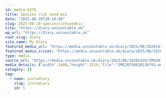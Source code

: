 ```yaml
---
id: media-6376
title: Species rich seed mix
date: "2025-08-28T20:14:00"
slug: 2025-08-28-speciesrichseedmix
site: "https://diary.uncountable.uk"
wp_url: "https://diary.uncountable.uk"
root_slug: diary
site_name: My Diary
featured_media_url: "https://media.uncountable.uk/diary/2025/08/28201439/IMG20250828130703.webp"
featured_media_srcset: "https://media.uncountable.uk/diary/2025/08/28201439/IMG20250828130703-200x300.webp 200w, https://media.uncountable.uk/diary/2025/08/28201439/IMG20250828130703-684x1024.webp 684w, https://media.uncountable.uk/diary/2025/08/28201439/IMG20250828130703-150x150.webp 150w, https://media.uncountable.uk/diary/2025/08/28201439/IMG20250828130703-428x640.webp 428w, https://media.uncountable.uk/diary/2025/08/28201439/IMG20250828130703.webp 1680w"
type: media
source_url: "https://media.uncountable.uk/diary/2025/08/28201439/IMG20250828130703.webp"
media_details: {"width":1680,"height":2514,"file":"IMG20250828130703.webp","filesize":177964,"sizes":{"medium":{"file":"IMG20250828130703-200x300.webp","width":200,"height":300,"filesize":24450,"mime_type":"image/webp","source_url":"https://media.uncountable.uk/diary/2025/08/28201439/IMG20250828130703-200x300.webp"},"large":{"file":"IMG20250828130703-684x1024.webp","width":684,"height":1024,"filesize":91288,"mime_type":"image/webp","source_url":"https://media.uncountable.uk/diary/2025/08/28201439/IMG20250828130703-684x1024.webp"},"thumbnail":{"file":"IMG20250828130703-150x150.webp","width":150,"height":150,"filesize":17712,"mime_type":"image/webp","source_url":"https://media.uncountable.uk/diary/2025/08/28201439/IMG20250828130703-150x150.webp"},"mobwidth":{"file":"IMG20250828130703-428x640.webp","width":428,"height":640,"filesize":52964,"mime_type":"image/webp","source_url":"https://media.uncountable.uk/diary/2025/08/28201439/IMG20250828130703-428x640.webp"},"full":{"file":"IMG20250828130703.webp","width":1680,"height":2514,"mime_type":"image/webp","source_url":"https://media.uncountable.uk/diary/2025/08/28201439/IMG20250828130703.webp"}},"image_meta":{"aperture":"0","credit":"","camera":"","caption":"","created_timestamp":"0","copyright":"","focal_length":"0","iso":"0","shutter_speed":"0","title":"","orientation":"0","keywords":[]}}
category: []
tag:
  - name: instadiary
    slug: instadiary
    id: 5
---
```


